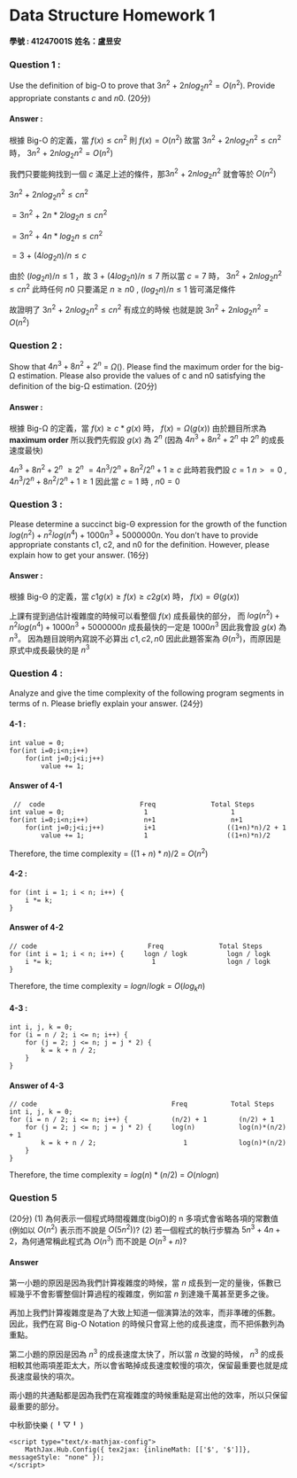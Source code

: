 # Data Structure Homework 1

**學號 : 41247001S**
**姓名：盧昱安**

### Question 1 : 
Use the definition of big-O to prove that $3n^2$ + $2n log_2 n^2 = O(n^
2
)$. 
Provide appropriate constants $c$ and $n0$. (20分)

#### Answer :

根據 Big-O 的定義，當 $f(x) \leq cn^2$ 則 $f(x) = O(n^2)$
故當  $3n^2$ + $2n log_2 n^2 \leq cn^2$ 時， $3n^2$ + $2n log_2 n^2 = O(n^2)$

我們只要能夠找到一個 $c$ 滿足上述的條件，那$3n^2$ + $2n log_2 n^2$ 就會等於 $O(n^2)$


$3n^2$ + $2n log_2 n^2 \leq cn^2$ 

$= 3n^2$ + $2n * 2log_2 n \leq cn^2$

$= 3n^2$ + $4n * log_2 n \leq cn^2$

$= 3$ + $(4log_2 n)/n \leq c$

由於 $(log_2 n)/n \leq 1$ ，故 $3$ + $(4log_2 n)/n \leq 7$
所以當 $c = 7$ 時， $3n^2$ + $2n log_2 n^2 \leq cn^2$ 
此時任何 $n0$ 只要滿足 $n \geq n0$ , $(log_2 n)/n \leq 1$ 皆可滿足條件

故證明了 $3n^2$ + $2n log_2 n^2 \leq cn^2$ 有成立的時候
也就是說 $3n^2$ + $2n log_2 n^2 = O(n^2)$

### Question 2 :

Show that $4n^3 + 8n^2 + 2^n$ = $Ω ( )$. 
Please find the maximum order for the big-Ω estimation. 
Please also provide the values of c and n0 satisfying the definition of the big-Ω estimation. (20分)

#### Answer :

根據 Big-Ω 的定義，當 $f(x) \geq c*g(x)$ 時， $f(x) = Ω(g(x))$
由於題目所求為 **maximum order** 所以我們先假設 $g(x)$ 為 $2^n$ 
(因為 $4n^3 + 8n^2 + 2^n$ 中 $2^n$ 的成長速度最快)

$4n^3 + 8n^2 + 2^n$ $\geq 2^n$
$= 4n^3/2^n + 8n^2/2^n + 1 \geq c$ 
此時若我們設 $c = 1$
$n >= 0$ , $4n^3/2^n + 8n^2/2^n + 1 \geq 1$
因此當 $c = 1$ 時 , $n0 = 0$

### Question 3 :

Please determine a succinct big-Θ expression for the growth of the function $log(n^2) + n^2log(n^4) +1000n^3 + 5000000n$. 
You don’t have to provide appropriate constants c1, c2, and n0 for the
definition. However, please explain how to get your answer. (16分)

#### Answer :

根據 Big-Θ 的定義，當 $c1g(x) \geq f(x) \geq c2g(x)$ 時， $f(x) = Θ(g(x))$

上課有提到過估計複雜度的時候可以看整個 $f(x)$ 成長最快的部分，
而 $log(n^2) + n^2log(n^4) +1000n^3 + 5000000n$ 成長最快的一定是 $1000n^3$
因此我會設 $g(x)$ 為 $n^3$。
因為題目說明內寫說不必算出 $c1 , c2 , n0$ 
因此此題答案為 $Θ(n^3)$，而原因是原式中成長最快的是 $n^3$

### Question 4 :

Analyze and give the time complexity of the following program segments in terms of n. 
Please briefly explain your answer. (24分)

#### 4-1 :
```cpp=
int value = 0;
for(int i=0;i<n;i++)
    for(int j=0;j<i;j++)
        value += 1;
```

#### Answer of 4-1

```cpp=
 //  code                        Freq              Total Steps
int value = 0;                    1                     1
for(int i=0;i<n;i++)              n+1                   n+1
    for(int j=0;j<i;j++)          i+1                  ((1+n)*n)/2 + 1
        value += 1;               1                    ((1+n)*n)/2
```

Therefore, the time complexity = $((1+n)*n)/2$ = $O(n^2)$

#### 4-2 :

```cpp=
for (int i = 1; i < n; i++) {
    i *= k;
}
```

#### Answer of 4-2 

```cpp=
// code                            Freq              Total Steps
for (int i = 1; i < n; i++) {     logn / logk          logn / logk
    i *= k;                         1                  logn / logk
}
```

Therefore, the time complexity = $logn / logk$ = $O(log_k n)$

#### 4-3 :

```cpp=
int i, j, k = 0;
for (i = n / 2; i <= n; i++) {
    for (j = 2; j <= n; j = j * 2) {
        k = k + n / 2;
    }
}
```

#### Answer of 4-3

```cpp=
// code                                  Freq           Total Steps
int i, j, k = 0;                          
for (i = n / 2; i <= n; i++) {           (n/2) + 1        (n/2) + 1
    for (j = 2; j <= n; j = j * 2) {     log(n)           log(n)*(n/2) + 1
        k = k + n / 2;                      1             log(n)*(n/2)
    }
}
```
Therefore, the time complexity = $log(n)*(n/2)$ = $O(nlogn)$


### Question 5

(20分)
(1) 為何表示一個程式時間複雜度(bigO)的 n 多項式會省略各項的常數值
(例如以 $O(n^2)$ 表示而不說是 $O(5n^2)$)?
(2) 若一個程式的執行步驟為 $5n^3+4n+2$，為何通常稱此程式為 $O(n^3)$ 而不說是 $O(n
^3+n)$?

#### Answer 

第一小題的原因是因為我們計算複雜度的時候，當 $n$ 成長到一定的量後，係數已經幾乎不會影響整個計算過程的複雜度，例如當 $n$ 到達幾千萬甚至更多之後。

再加上我們計算複雜度是為了大致上知道一個演算法的效率，而非準確的係數。
因此，我們在寫 Big-O Notation 的時候只會寫上他的成長速度，而不把係數列為重點。


第二小題的原因是因為 $n^3$ 的成長速度太快了，所以當 $n$ 改變的時候， $n^3$ 的成長相較其他兩項差距太大，所以會省略掉成長速度較慢的項次，保留最重要也就是成長速度最快的項次。

兩小題的共通點都是因為我們在寫複雜度的時候重點是寫出他的效率，所以只保留最重要的部分。

中秋節快樂 (⁠ ⁠╹⁠▽⁠╹⁠ ⁠)


 <script type="text/javascript" src="http://cdn.mathjax.org/mathjax/latest/MathJax.js?config=TeX-AMS-MML_HTMLorMML"></script>
    <script type="text/x-mathjax-config">
        MathJax.Hub.Config({ tex2jax: {inlineMath: [['$', '$']]}, messageStyle: "none" });
    </script>


